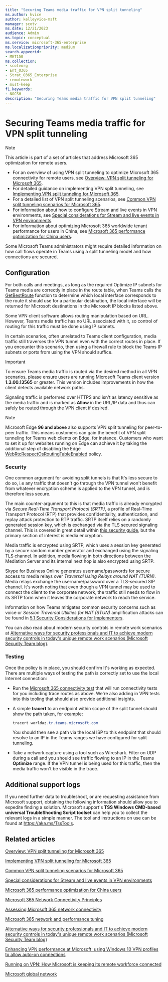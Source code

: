 ```yaml
---
title: "Securing Teams media traffic for VPN split tunneling"
ms.author: kvice
author: kelleyvice-msft
manager: scotv
ms.date: 12/21/2023
audience: Admin
ms.topic: conceptual
ms.service: microsoft-365-enterprise
ms.localizationpriority: medium
search.appverid:
- MET150
ms.collection:
- scotvorg
- Ent_O365
- Strat_O365_Enterprise
- remotework
- must-keep
f1.keywords:
- NOCSH
description: "Securing Teams media traffic for VPN split tunneling"
---
```


# Securing Teams media traffic for VPN split tunneling

>[!NOTE]
>This article is part of a set of articles that address Microsoft 365 optimization for remote users.
>
>- For an overview of using VPN split tunneling to optimize Microsoft 365 connectivity for remote users, see [Overview: VPN split tunneling for Microsoft 365](microsoft-365-vpn-split-tunnel.md).
>- For detailed guidance on implementing VPN split tunneling, see [Implementing VPN split tunneling for Microsoft 365](microsoft-365-vpn-implement-split-tunnel.md).
>- For a detailed list of VPN split tunneling scenarios, see [Common VPN split tunneling scenarios for Microsoft 365](microsoft-365-vpn-common-scenarios.md).
>- For information about how to configure Stream and live events in VPN environments, see [Special considerations for Stream and live events in VPN environments](microsoft-365-vpn-stream-and-live-events.md).
>- For information about optimizing Microsoft 365 worldwide tenant performance for users in China, see [Microsoft 365 performance optimization for China users](microsoft-365-networking-china.md).

Some Microsoft Teams administrators might require detailed information on how call flows operate in Teams using a split tunneling model and how connections are secured.

## Configuration

For both calls and meetings, as long as the required Optimize IP subnets for Teams media are correctly in place in the route table, when Teams calls the [GetBestRoute](/windows/win32/api/iphlpapi/nf-iphlpapi-getbestroute) function to determine which local interface corresponds to the route it should use for a particular destination, the local interface will be returned for Microsoft destinations in the Microsoft IP blocks listed above.

Some VPN client software allows routing manipulation based on URL. However, Teams media traffic has no URL associated with it, so control of routing for this traffic must be done using IP subnets.

In certain scenarios, often unrelated to Teams client configuration, media traffic still traverses the VPN tunnel even with the correct routes in place. If you encounter this scenario, then using a firewall rule to block the Teams IP subnets or ports from using the VPN should suffice.

>[!IMPORTANT]
>To ensure Teams media traffic is routed via the desired method in all VPN scenarios, please ensure users are running Microsoft Teams client version **1.3.00.13565** or greater. This version includes improvements in how the client detects available network paths.

Signaling traffic is performed over HTTPS and isn't as latency sensitive as the media traffic and is marked as **Allow** in the URL/IP data and thus can safely be routed through the VPN client if desired.

>[!NOTE]
>Microsoft Edge **96 and above** also supports VPN split tunneling for peer-to-peer traffic. This means customers can gain the benefit of VPN split tunneling for Teams web clients on Edge, for instance. Customers who want to set it up for websites running on Edge can achieve it by taking the additional step of disabling the Edge [WebRtcRespectOsRoutingTableEnabled](/deployedge/microsoft-edge-policies#webrtcrespectosroutingtableenabled) policy.

### Security

One common argument for avoiding split tunnels is that It's less secure to do so, i.e any traffic that doesn't go through the VPN tunnel won't benefit from whatever encryption scheme is applied to the VPN tunnel, and is therefore less secure.

The main counter-argument to this is that media traffic is already encrypted via _Secure Real-Time Transport Protocol (SRTP)_, a profile of Real-Time Transport Protocol (RTP) that provides confidentiality, authentication, and replay attack protection to RTP traffic. SRTP itself relies on a randomly generated session key, which is exchanged via the TLS secured signaling channel. This is covered in great detail within [this security guide](/skypeforbusiness/optimizing-your-network/security-guide-for-skype-for-business-online), but the primary section of interest is media encryption.

Media traffic is encrypted using SRTP, which uses a session key generated by a secure random number generator and exchanged using the signaling TLS channel. In addition, media flowing in both directions between the Mediation Server and its internal next hop is also encrypted using SRTP.

Skype for Business Online generates username/passwords for secure access to media relays over _Traversal Using Relays around NAT (TURN)_. Media relays exchange the username/password over a TLS-secured SIP channel. It's worth noting that even though a VPN tunnel may be used to connect the client to the corporate network, the traffic still needs to flow in its SRTP form when it leaves the corporate network to reach the service.

Information on how Teams mitigates common security concerns such as voice or _Session Traversal Utilities for NAT (STUN)_ amplification attacks can be found in [5.1 Security Considerations for Implementers](/openspecs/office_protocols/ms-ice2/69525351-8c68-4864-b8a6-04bfbc87785c).

You can also read about modern security controls in remote work scenarios at [Alternative ways for security professionals and IT to achieve modern security controls in today's unique remote work scenarios (Microsoft Security Team blog)](https://www.microsoft.com/security/blog/2020/03/26/alternative-security-professionals-it-achieve-modern-security-controls-todays-unique-remote-work-scenarios/).

### Testing

Once the policy is in place, you should confirm It's working as expected. There are multiple ways of testing the path is correctly set to use the local Internet connection:

- Run the [Microsoft 365 connectivity test](https://aka.ms/netonboard) that will run connectivity tests for you including trace routes as above. We're also adding in VPN tests into this tooling that should also provide additional insights.

- A simple **tracert** to an endpoint within scope of the split tunnel should show the path taken, for example:

  ```powershell
  tracert worldaz.tr.teams.microsoft.com
  ```

  You should then see a path via the local ISP to this endpoint that should resolve to an IP in the Teams ranges we have configured for split tunneling.

- Take a network capture using a tool such as Wireshark. Filter on UDP during a call and you should see traffic flowing to an IP in the Teams **Optimize** range. If the VPN tunnel is being used for this traffic, then the media traffic won't be visible in the trace.

## Additional support logs

If you need further data to troubleshoot, or are requesting assistance from Microsoft support, obtaining the following information should allow you to expedite finding a solution. Microsoft support's **TSS Windows CMD-based universal TroubleShooting Script toolset** can help you to collect the relevant logs in a simple manner. The tool and instructions on use can be found at <https://aka.ms/TssTools>.

## Related articles

[Overview: VPN split tunneling for Microsoft 365](microsoft-365-vpn-split-tunnel.md)

[Implementing VPN split tunneling for Microsoft 365](microsoft-365-vpn-implement-split-tunnel.md)

[Common VPN split tunneling scenarios for Microsoft 365](microsoft-365-vpn-common-scenarios.md)

[Special considerations for Stream and live events in VPN environments](microsoft-365-vpn-stream-and-live-events.md)

[Microsoft 365 performance optimization for China users](microsoft-365-networking-china.md)

[Microsoft 365 Network Connectivity Principles](microsoft-365-network-connectivity-principles.md)

[Assessing Microsoft 365 network connectivity](assessing-network-connectivity.md)

[Microsoft 365 network and performance tuning](network-planning-and-performance.md)

[Alternative ways for security professionals and IT to achieve modern security controls in today's unique remote work scenarios (Microsoft Security Team blog)](https://www.microsoft.com/security/blog/2020/03/26/alternative-security-professionals-it-achieve-modern-security-controls-todays-unique-remote-work-scenarios/)

[Enhancing VPN performance at Microsoft: using Windows 10 VPN profiles to allow auto-on connections](https://www.microsoft.com/itshowcase/enhancing-remote-access-in-windows-10-with-an-automatic-vpn-profile)

[Running on VPN: How Microsoft is keeping its remote workforce connected](https://www.microsoft.com/itshowcase/blog/running-on-vpn-how-microsoft-is-keeping-its-remote-workforce-connected/?elevate-lv)

[Microsoft global network](/azure/networking/microsoft-global-network)
